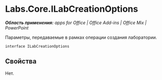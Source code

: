 
# Labs.Core.ILabCreationOptions

 _**Область применения:** apps for Office | Office Add-ins | Office Mix | PowerPoint_

Параметры, передаваемые в рамках операции создания лаборатории.

```
interface ILabCreationOptions
```


## Свойства

Нет.


